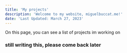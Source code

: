 ```yaml
---
title: 'My projects'
description: 'Welcome to my website, miguelbuccat.me!'
date: 'Last Updated: March 27, 2023'
---
```


On this page, you can see a list of projects im working on
<!--more-->
### still writing this, please come back later